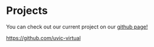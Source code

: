 # Projects

You can check out our current project on our [github page!](https://github.com/uvic-virtual)

https://github.com/uvic-virtual